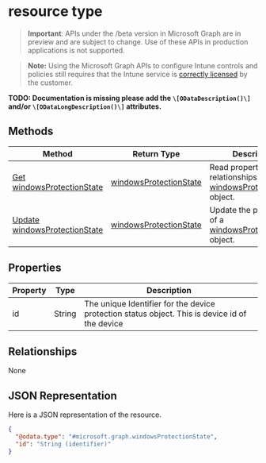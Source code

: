 ﻿#  resource type

> **Important**: APIs under the /beta version in Microsoft Graph are in preview and are subject to change. Use of these APIs in production applications is not supported.

> **Note:** Using the Microsoft Graph APIs to configure Intune controls and policies still requires that the Intune service is [correctly licensed](https://go.microsoft.com/fwlink/?linkid=839381) by the customer.

**TODO: Documentation is missing please add the `\[ODataDescription()\]` and/or `\[ODataLongDescription()\]` attributes.**
## Methods
|Method|Return Type|Description|
|---|---|---|
|[Get windowsProtectionState](../api/intune_devicefe_windowsprotectionstate_get.md)|[windowsProtectionState](../resources/intune_devicefe_windowsprotectionstate.md)|Read properties and relationships of the [windowsProtectionState](../resources/intune_devicefe_windowsprotectionstate.md) object.|
|[Update windowsProtectionState](../api/intune_devicefe_windowsprotectionstate_update.md)|[windowsProtectionState](../resources/intune_devicefe_windowsprotectionstate.md)|Update the properties of a [windowsProtectionState](../resources/intune_devicefe_windowsprotectionstate.md) object.|

## Properties
|Property|Type|Description|
|---|---|---|
|id|String|The unique Identifier for the device protection status object. This is device id of the device|

## Relationships
None
## JSON Representation
Here is a JSON representation of the resource.
<!-- {
  "blockType": "resource",
  "keyProperty": "id",
  "@odata.type": "microsoft.graph.windowsProtectionState"
}
-->
```json
{
  "@odata.type": "#microsoft.graph.windowsProtectionState",
  "id": "String (identifier)"
}
```




